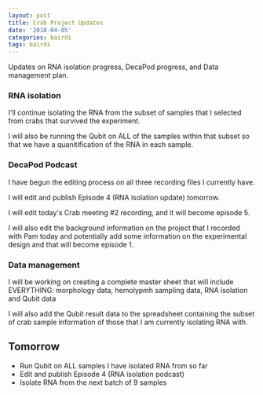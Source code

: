 ```yaml
---
layout: post
title: Crab Project Updates
date: '2018-04-05'
categories: bairdi
tags: bairdi
---
```

Updates on RNA isolation progress, DecaPod progress, and Data management plan.

### RNA isolation
I'll continue isolating the RNA from the subset of samples that I selected from crabs that survived the experiment.

I will also be running the Qubit on ALL of the samples within that subset so that we have a quanitification of the RNA in each sample.

### DecaPod Podcast
I have begun the editing process on all three recording files I currently have.

I will edit and publish Episode 4 (RNA isolation update) tomorrow. 

I will edit today's Crab meeting #2 recording, and it will become episode 5.

I will also edit the background information on the project that I recorded with Pam today and potentially add some information on the experimental design and that will become episode 1. 

### Data management
I will be working on creating a complete master sheet that will include EVERYTHING: morphology data, hemolypmh sampling data, RNA isolation and Qubit data

I will also add the Qubit result data to the spreadsheet containing the subset of crab sample information of those that I am currently isolating RNA with. 

## Tomorrow
- Run Qubit on ALL samples I have isolated RNA from so far
- Edit and publish Episode 4 (RNA isolation podcast)
- Isolate RNA from the next batch of 9 samples
